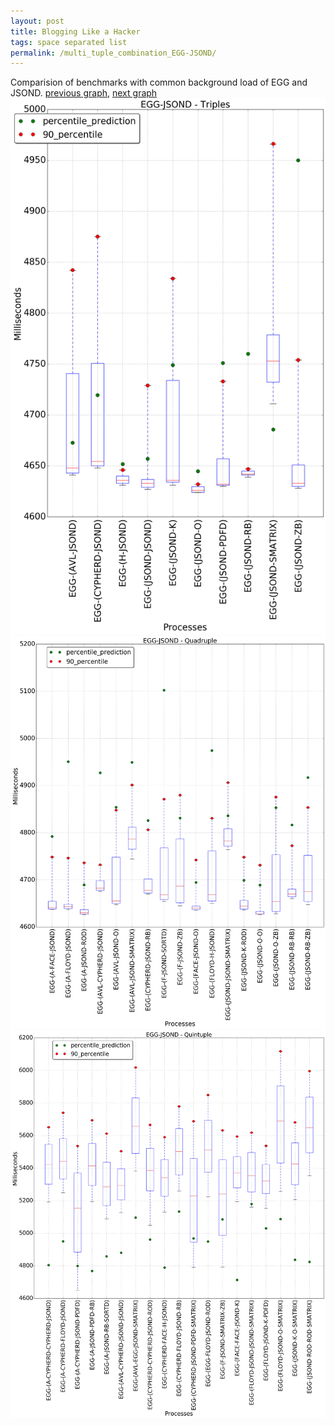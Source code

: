 ```yaml
---
layout: post
title: Blogging Like a Hacker
tags: space separated list
permalink: /multi_tuple_combination_EGG-JSOND/
---
```


Comparision of benchmarks with common background load of EGG and JSOND.
[previous graph](../multi_tuple_combination_EGG-H/), [next graph](../multi_tuple_combination_EGG-K/)
![graph figure](./images/triple/EGG/EGG-JSOND_box.png)![graph figure](./images/quadruple/EGG/EGG-JSOND_box.png)![graph figure](./images/quintuple/EGG/EGG-JSOND_box.png)